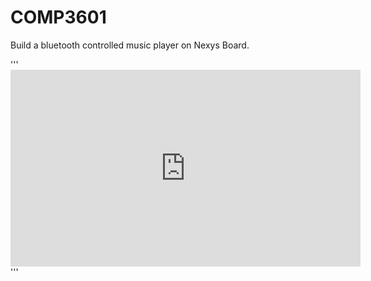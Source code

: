 # COMP3601
Build a bluetooth controlled music player on Nexys Board.

'''<iframe width="560" height="315" src="https://www.youtube.com/embed/-wBj4jxMniM" frameborder="0" allow="accelerometer; autoplay; clipboard-write; encrypted-media; gyroscope; picture-in-picture" allowfullscreen></iframe>'''
